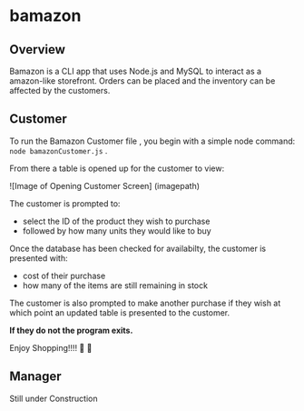 # bamazon
## Overview

Bamazon is a CLI app that uses Node.js and MySQL to interact as a amazon-like storefront.  Orders can be placed and the inventory can be affected by the customers.

## Customer

To run the Bamazon Customer file , you begin with a simple node command: `node bamazonCustomer.js` .

From there a table is opened up for the customer to view: 

![Image of Opening Customer Screen]
(imagepath)

The customer is prompted to:
* select the ID of the product they wish to purchase
* followed by how many units they would like to buy

Once the database has been checked for availabilty, the customer is presented with:
* cost of their purchase
* how many of the items are still remaining in stock

The customer is also prompted to make another purchase if they wish at which point an updated table is presented to the customer.

**If they do not the program exits.**

Enjoy Shopping!!!! :raised_hands: :gift: 

## Manager

Still under Construction

